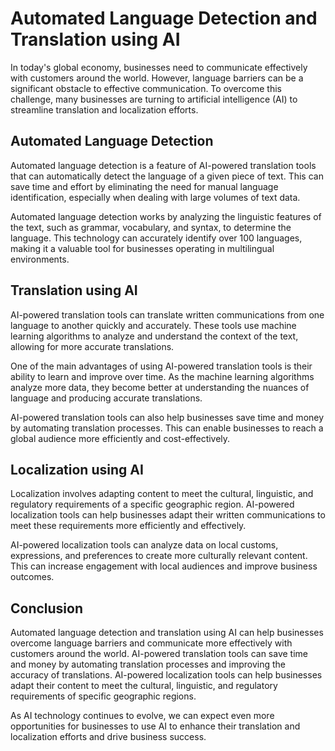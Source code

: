 Automated Language Detection and Translation using AI
===================================================================================================================

In today's global economy, businesses need to communicate effectively with customers around the world. However, language barriers can be a significant obstacle to effective communication. To overcome this challenge, many businesses are turning to artificial intelligence (AI) to streamline translation and localization efforts.

Automated Language Detection
----------------------------

Automated language detection is a feature of AI-powered translation tools that can automatically detect the language of a given piece of text. This can save time and effort by eliminating the need for manual language identification, especially when dealing with large volumes of text data.

Automated language detection works by analyzing the linguistic features of the text, such as grammar, vocabulary, and syntax, to determine the language. This technology can accurately identify over 100 languages, making it a valuable tool for businesses operating in multilingual environments.

Translation using AI
--------------------

AI-powered translation tools can translate written communications from one language to another quickly and accurately. These tools use machine learning algorithms to analyze and understand the context of the text, allowing for more accurate translations.

One of the main advantages of using AI-powered translation tools is their ability to learn and improve over time. As the machine learning algorithms analyze more data, they become better at understanding the nuances of language and producing accurate translations.

AI-powered translation tools can also help businesses save time and money by automating translation processes. This can enable businesses to reach a global audience more efficiently and cost-effectively.

Localization using AI
---------------------

Localization involves adapting content to meet the cultural, linguistic, and regulatory requirements of a specific geographic region. AI-powered localization tools can help businesses adapt their written communications to meet these requirements more efficiently and effectively.

AI-powered localization tools can analyze data on local customs, expressions, and preferences to create more culturally relevant content. This can increase engagement with local audiences and improve business outcomes.

Conclusion
----------

Automated language detection and translation using AI can help businesses overcome language barriers and communicate more effectively with customers around the world. AI-powered translation tools can save time and money by automating translation processes and improving the accuracy of translations. AI-powered localization tools can help businesses adapt their content to meet the cultural, linguistic, and regulatory requirements of specific geographic regions.

As AI technology continues to evolve, we can expect even more opportunities for businesses to use AI to enhance their translation and localization efforts and drive business success.
